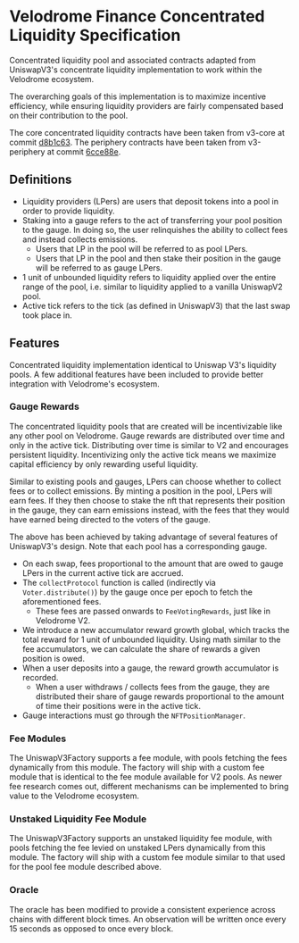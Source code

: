 # Velodrome Finance Concentrated Liquidity Specification

Concentrated liquidity pool and associated contracts adapted from UniswapV3's concentrate
liquidity implementation to work within the Velodrome ecosystem. 

The overarching goals of this implementation is to maximize incentive efficiency, while
ensuring liquidity providers are fairly compensated based on their contribution to the pool. 

The core concentrated liquidity contracts have been taken from v3-core at commit [d8b1c63](https://github.com/Uniswap/v3-core/commit/d8b1c635c275d2a9450bd6a78f3fa2484fef73eb).
The periphery contracts have been taken from v3-periphery at commit [6cce88e](https://github.com/Uniswap/v3-periphery/commit/6cce88e63e176af1ddb6cc56e029110289622317).

## Definitions
- Liquidity providers (LPers) are users that deposit tokens into a pool in order to provide liquidity.
- Staking into a gauge refers to the act of transferring your pool position to the gauge. In doing so, the user relinquishes the ability to collect fees and instead collects emissions. 
    - Users that LP in the pool will be referred to as pool LPers.
    - Users that LP in the pool and then stake their position in the gauge will be referred to as gauge LPers.
- 1 unit of unbounded liquidity refers to liquidity applied over the entire range of the pool, i.e. similar to liquidity applied to a vanilla UniswapV2 pool.
- Active tick refers to the tick (as defined in UniswapV3) that the last swap took place in. 

## Features

Concentrated liquidity implementation identical to Uniswap V3's liquidity pools. A few additional
features have been included to provide better integration with Velodrome's ecosystem.

### Gauge Rewards

The concentrated liquidity pools that are created will be incentivizable like any other pool on Velodrome.
Gauge rewards are distributed over time and only in the active tick. Distributing over time is similar to V2
and encourages persistent liquidity. Incentivizing only the active tick means we maximize capital efficiency 
by only rewarding useful liquidity. 

Similar to existing pools and gauges, LPers can choose whether to collect fees or to collect emissions. 
By minting a position in the pool, LPers will earn fees. If they then choose to stake the nft that represents
their position in the gauge, they can earn emissions instead, with the fees that they would have earned being directed to the voters of the gauge. 

The above has been achieved by taking advantage of several features of UniswapV3's design. Note that each pool has
a corresponding gauge. 
- On each swap, fees proportional to the amount that are owed to gauge LPers in the current active tick are accrued.
- The `collectProtocol` function is called (indirectly via `Voter.distribute()`) by the gauge once per epoch to fetch the aforementioned fees. 
    - These fees are passed onwards to `FeeVotingRewards`, just like in Velodrome V2. 
- We introduce a new accumulator reward growth global, which tracks the total reward for 1 unit of unbounded liquidity. Using math similar to the fee accumulators, we can calculate the share of rewards a given position is owed. 
- When a user deposits into a gauge, the reward growth accumulator is recorded. 
    - When a user withdraws / collects fees from the gauge, they are distributed their share of gauge rewards proportional to the amount of time their positions were in the active tick. 
- Gauge interactions must go through the `NFTPositionManager`. 

### Fee Modules

The UniswapV3Factory supports a fee module, with pools fetching the fees dynamically from this module. The 
factory will ship with a custom fee module that is identical to the fee module available for V2 pools. As newer 
fee research comes out, different mechanisms can be implemented to bring value to the Velodrome ecosystem.

### Unstaked Liquidity Fee Module

The UniswapV3Factory supports an unstaked liquidity fee module, with pools fetching the fee levied on unstaked
LPers dynamically from this module. The factory will ship with a custom fee module similar to that used for the 
pool fee module described above. 

### Oracle

The oracle has been modified to provide a consistent experience across chains with different block times. An observation will be written once every 15 seconds as opposed to once every block.